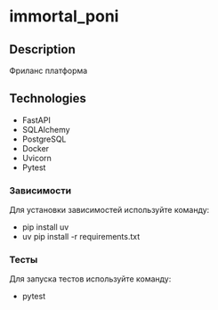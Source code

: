 # immortal_poni

## Description

Фриланс платформа

## Technologies

- FastAPI
- SQLAlchemy
- PostgreSQL
- Docker
- Uvicorn
- Pytest

### Зависимости

Для установки зависимостей используйте команду:

- pip install uv
- uv pip install -r requirements.txt

### Тесты

Для запуска тестов используйте команду:

- pytest
